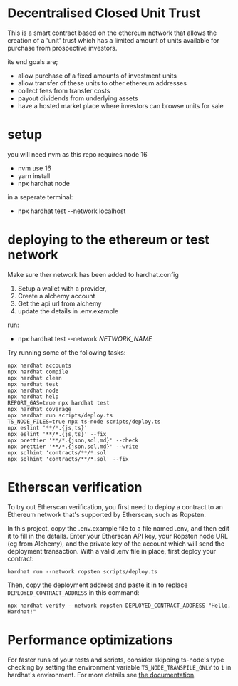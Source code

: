 # Decentralised Closed Unit Trust

This is a smart contract based on the ethereum network that allows the creation of a 'unit' trust which has a limited amount of units available for 
purchase from prospective investors. 

its end goals are;
- allow purchase of a fixed amounts of investment units
- allow transfer of these units to other ethereum addresses 
- collect fees from transfer costs 
- payout dividends from underlying assets
- have a hosted market place where investors can browse units for sale


# setup 
you will need nvm as this repo requires node 16 

- nvm use 16 
- yarn install
- npx hardhat node

in a seperate terminal: 
- npx hardhat test --network localhost


# deploying to the ethereum or test network 
Make sure ther network has been added to hardhat.config

1. Setup a wallet with a provider, 
2. Create a alchemy account
3. Get the api url from alchemy
4. update the details in .env.example

run:
- npx hardhat test --network _NETWORK_NAME_

Try running some of the following tasks:

```shell
npx hardhat accounts
npx hardhat compile
npx hardhat clean
npx hardhat test
npx hardhat node
npx hardhat help
REPORT_GAS=true npx hardhat test
npx hardhat coverage
npx hardhat run scripts/deploy.ts
TS_NODE_FILES=true npx ts-node scripts/deploy.ts
npx eslint '**/*.{js,ts}'
npx eslint '**/*.{js,ts}' --fix
npx prettier '**/*.{json,sol,md}' --check
npx prettier '**/*.{json,sol,md}' --write
npx solhint 'contracts/**/*.sol'
npx solhint 'contracts/**/*.sol' --fix
```

# Etherscan verification

To try out Etherscan verification, you first need to deploy a contract to an Ethereum network that's supported by Etherscan, such as Ropsten.

In this project, copy the .env.example file to a file named .env, and then edit it to fill in the details. Enter your Etherscan API key, your Ropsten node URL (eg from Alchemy), and the private key of the account which will send the deployment transaction. With a valid .env file in place, first deploy your contract:

```shell
hardhat run --network ropsten scripts/deploy.ts
```

Then, copy the deployment address and paste it in to replace `DEPLOYED_CONTRACT_ADDRESS` in this command:

```shell
npx hardhat verify --network ropsten DEPLOYED_CONTRACT_ADDRESS "Hello, Hardhat!"
```

# Performance optimizations

For faster runs of your tests and scripts, consider skipping ts-node's type checking by setting the environment variable `TS_NODE_TRANSPILE_ONLY` to `1` in hardhat's environment. For more details see [the documentation](https://hardhat.org/guides/typescript.html#performance-optimizations).
